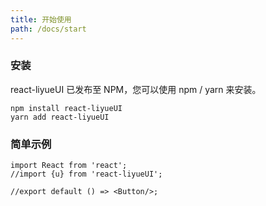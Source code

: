 ```yaml
---
title: 开始使用
path: /docs/start
---
```


### 安装

react-liyueUI 已发布至 NPM，您可以使用 npm / yarn 来安装。

`npm install react-liyueUI`  
`yarn add react-liyueUI`

### 简单示例

```tsx
import React from 'react';
//import {u} from 'react-liyueUI';

//export default () => <Button/>;
```
